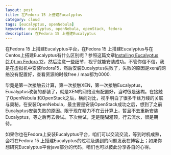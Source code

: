 ```yaml
---
layout: post
title: 在Fedora 15 上搭建Eucalyptus
category: cloud
tags: [eucalyptus, openNebula]
keywords: eucalyptus, openNebula, openStack, fedora
description: 在Fedora 15 上搭建Eucalyptus
---
```

<p><div class="pic"><img src="http://open.eucalyptus.com/themes/eucalyptus/img/eucalyptus_logo_awh.png" alt="" /></div>
在Fedora 15 上搭建Eucalyptus平台，在Fedora 15 上搭建Eucalyptus与在Centos上搭建Eucalyptus有什么区别呢？参照这篇文章<a href="http://open.eucalyptus.com/wiki/EucalyptusInstallationFedora_v2.0" target="_blank">Installing Eucalyptus (2.0) on Fedora 12</a>，然后注意一些细节，视乎就能安装成功。不管你信不信，我是在虚拟机中安装fedora15，然后安装Eucalyptus失败了，失败的原因是xen的网络没有配置好，查看资源的时候free / max都为0000.</p>

<p>毕竟是第一次接触云计算，第一次接触XEN，第一次接触Eucalyptus，Eucalyptus改装的都装了，就是XEN的网络没有配置好，当时很是迷糊。在接触了OpenNebula 和OpenStack之后，横向对比，视乎明白了很多千丝万缕的关联与奥秘。在安装OpenNebula，最主要是安装OpenStack成功之后，想到了之前Eucalyptus安装失败的原因。限于现在精力不在云计算上，暂且不去重新安装Eucalyptus，等之后再去尝试。下次尝试，定是醍醐灌顶，行云流水，很是期待。</p>

<p>如果你也在Fedora上安装Eucalyptus平台，咱们可以交流交流，等到时机成熟，会将在Fedora 15 上搭建Eucalyptus的过程及遇到的问题发表在博客上；如果你想研究Eucalyptus平台java部分的代码，咱们也可以彼此分享各自的心得。</p>

<p></p>
